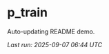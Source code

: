 # p_train

Auto-updating README demo.

<!--START_SECTION:status-->
_Last run: 2025-09-07 06:44 UTC_
<!--END_SECTION:status-->














































































































































































































































































































































































